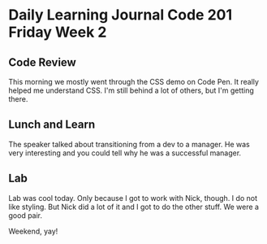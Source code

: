 # Daily Learning Journal Code 201 Friday Week 2

## Code Review 
This morning we mostly went through the CSS demo on Code Pen.  It really helped me understand CSS. I'm still behind a lot of others, but I'm getting there.

## Lunch and Learn
The speaker talked about transitioning from a dev to a manager.  He was very interesting and you could tell why he was a successful manager.

## Lab
Lab was cool today.  Only because I got to work with Nick, though.  I do not like styling.  But Nick did a lot of it and I got to do the other stuff.  We were a good pair.

Weekend, yay!
